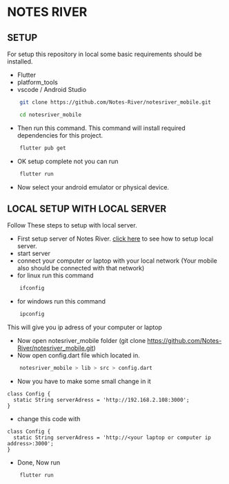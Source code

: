 # NOTES RIVER


## SETUP

For setup this repository in local some basic requirements should be installed.

- Flutter 
- platform_tools
- vscode / Android Studio

```bash
    git clone https://github.com/Notes-River/notesriver_mobile.git
```
```bash
    cd notesriver_mobile
```

- Then run this command. This command will install required dependencies for this project.

```bash
    flutter pub get
```

- OK setup complete not you can run 

```bash
    flutter run
```

- Now select your android emulator or physical device.

## LOCAL SETUP WITH LOCAL SERVER

Follow These steps to setup with local server.

- First setup server of Notes River.  [click here](https://github.com/Notes-River/backend.git) to see how to setup local server.
- start server
- connect your computer or laptop with your local network (Your mobile also should be connected with that network)
- for linux run this command
```bash
    ifconfig
```
- for windows run this command
```bash
    ipconfig
```

This will give you ip adress of your computer or laptop

- Now open notesriver_mobile folder (git clone https://github.com/Notes-River/notesriver_mobile.git)
- Now open config.dart file which located in.
```bash
    notesriver_mobile > lib > src > config.dart
```
- Now you have to make some small change in it

```
class Config {
  static String serverAdress = 'http://192.168.2.108:3000';
}
```

- change this code with

```
class Config {
  static String serverAdress = 'http://<your laptop or computer ip address>:3000';
}
```

- Done, Now run 

```bash 
    flutter run
```
